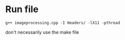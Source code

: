# Run file

`g++ imageprocessing.cpp -I Headers/ -lX11 -pthread`  

don't necessarily use the make file  

